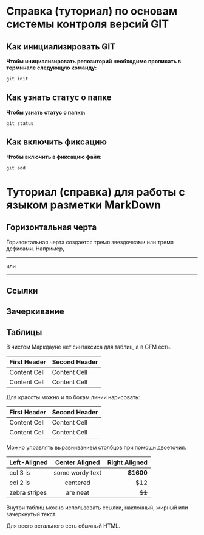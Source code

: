 # Справка (туториал) по основам системы контроля версий GIT

## Как инициализировать GIT 
**Чтобы инициализировать репозиторий необходимо прописать в терминале следующую команду:**

```
git init
```
## Как узнать статус о папке
**Чтобы узнать статус о папке:**
```
git status
```
## Как включить фиксацию
**Чтобы включить в фиксацию файл:**
```
git add
```


# Туториал (справка) для работы с языком разметки MarkDown 







## Горизонтальная черта

Горизонтальная черта создается тремя звездочками или тремя дефисами. Например, 

***
или

---



## Ссылки





## Зачеркивание





## Таблицы

В чистом Маркдауне нет синтаксиса для таблиц, а в GFM есть.

First Header  | Second Header
------------- | -------------
Content Cell  | Content Cell
Content Cell  | Content Cell

Для красоты можно и по бокам линии нарисовать:

| First Header  | Second Header |
| ------------- | ------------- |
| Content Cell  | Content Cell  |
| Content Cell  | Content Cell  |

Можно управлять выравниванием столбцов при помощи двоеточия.

| Left-Aligned  | Center Aligned  | Right Aligned |
|:------------- |:---------------:| -------------:|
| col 3 is      | some wordy text |     **$1600** |
| col 2 is      | centered        |         $12   |
| zebra stripes | are neat        |        ~~$1~~ |

Внутри таблиц можно использовать ссылки, наклонный, жирный или зачеркнутый текст.

Для всего остального есть обычный HTML.








